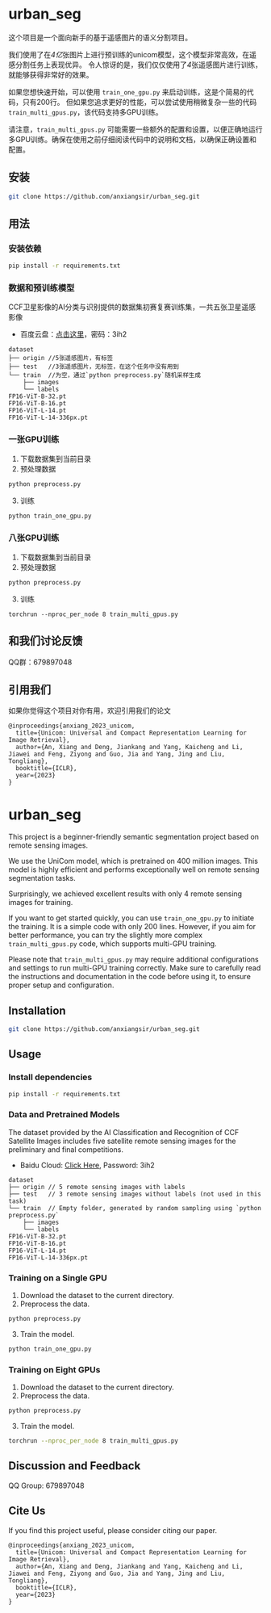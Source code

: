 # urban_seg

这个项目是一个面向新手的基于遥感图片的语义分割项目。

我们使用了在*4亿*张图片上进行预训练的unicom模型，这个模型非常高效，在遥感分割任务上表现优异。
令人惊讶的是，我们仅仅使用了*4*张遥感图片进行训练，就能够获得非常好的效果。  

如果您想快速开始，可以使用 `train_one_gpu.py` 来启动训练，这是个简易的代码，只有200行。
但如果您追求更好的性能，可以尝试使用稍微复杂一些的代码 `train_multi_gpus.py`，该代码支持多GPU训练。

请注意，`train_multi_gpus.py` 可能需要一些额外的配置和设置，以便正确地运行多GPU训练。确保在使用之前仔细阅读代码中的说明和文档，以确保正确设置和配置。


## 安装

```bash
git clone https://github.com/anxiangsir/urban_seg.git
```

## 用法

### 安装依赖
```bash
pip install -r requirements.txt
```

### 数据和预训练模型
CCF卫星影像的AI分类与识别提供的数据集初赛复赛训练集，一共五张卫星遥感影像
* 百度云盘：[点击这里](https://pan.baidu.com/s/1LWBMklOr39yI7fYRQ185Og)，密码：3ih2

```
dataset
├── origin //5张遥感图片，有标签
├── test   //3张遥感图片，无标签，在这个任务中没有用到
└── train  //为空，通过`python preprocess.py`随机采样生成
    ├── images       
    └── labels
FP16-ViT-B-32.pt
FP16-ViT-B-16.pt
FP16-ViT-L-14.pt
FP16-ViT-L-14-336px.pt
```

### 一张GPU训练

1. 下载数据集到当前目录 
2. 预处理数据  
```bash
python preprocess.py
```
3. 训练
```bash
python train_one_gpu.py
```

### 八张GPU训练
1. 下载数据集到当前目录 
2. 预处理数据  
```bash
python preprocess.py
```
3. 训练
```
torchrun --nproc_per_node 8 train_multi_gpus.py
```


## 和我们讨论反馈
QQ群：679897048


## 引用我们
如果你觉得这个项目对你有用，欢迎引用我们的论文
```
@inproceedings{anxiang_2023_unicom,
  title={Unicom: Universal and Compact Representation Learning for Image Retrieval},
  author={An, Xiang and Deng, Jiankang and Yang, Kaicheng and Li, Jiawei and Feng, Ziyong and Guo, Jia and Yang, Jing and Liu, Tongliang},
  booktitle={ICLR},
  year={2023}
}
```


# urban_seg

This project is a beginner-friendly semantic segmentation project based on remote sensing images.

We use the UniCom model, which is pretrained on 400 million images. This model is highly efficient and performs exceptionally well on remote sensing segmentation tasks.

Surprisingly, we achieved excellent results with only 4 remote sensing images for training.

If you want to get started quickly, you can use `train_one_gpu.py` to initiate the training. It is a simple code with only 200 lines. However, if you aim for better performance, you can try the slightly more complex `train_multi_gpus.py` code, which supports multi-GPU training.

Please note that `train_multi_gpus.py` may require additional configurations and settings to run multi-GPU training correctly. Make sure to carefully read the instructions and documentation in the code before using it, to ensure proper setup and configuration.

## Installation

```bash
git clone https://github.com/anxiangsir/urban_seg.git
```

## Usage

### Install dependencies
```bash
pip install -r requirements.txt
```

### Data and Pretrained Models
The dataset provided by the AI Classification and Recognition of CCF Satellite Images includes five satellite remote sensing images for the preliminary and final competitions.
* Baidu Cloud: [Click Here](https://pan.baidu.com/s/1LWBMklOr39yI7fYRQ185Og), Password: 3ih2

```
dataset
├── origin // 5 remote sensing images with labels
├── test   // 3 remote sensing images without labels (not used in this task)
└── train  // Empty folder, generated by random sampling using `python preprocess.py`
    ├── images
    └── labels
FP16-ViT-B-32.pt
FP16-ViT-B-16.pt
FP16-ViT-L-14.pt
FP16-ViT-L-14-336px.pt
```

### Training on a Single GPU

1. Download the dataset to the current directory.
2. Preprocess the data.
```bash
python preprocess.py
```
3. Train the model.
```bash
python train_one_gpu.py
```

### Training on Eight GPUs
1. Download the dataset to the current directory.
2. Preprocess the data.
```bash
python preprocess.py
```
3. Train the model.
```bash
torchrun --nproc_per_node 8 train_multi_gpus.py
```

## Discussion and Feedback
QQ Group: 679897048

## Cite Us
If you find this project useful, please consider citing our paper.
```
@inproceedings{anxiang_2023_unicom,
  title={Unicom: Universal and Compact Representation Learning for Image Retrieval},
  author={An, Xiang and Deng, Jiankang and Yang, Kaicheng and Li, Jiawei and Feng, Ziyong and Guo, Jia and Yang, Jing and Liu, Tongliang},
  booktitle={ICLR},
  year={2023}
}
```
